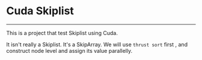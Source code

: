# Cuda Skiplist
---
This is a project that test Skiplist using Cuda.

It isn't really a Skiplist. It's a SkipArray. We will use `thrust sort` first , and construct node level and assign its value parallelly.
